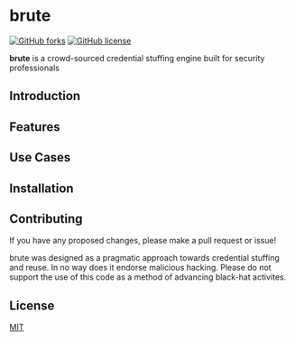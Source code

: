 # brute

[![GitHub forks](https://img.shields.io/github/forks/ex0dus-0x/brute.svg)](https://github.com/ex0dus-0x/brut3k1t/network)
[![GitHub license](https://img.shields.io/badge/license-MIT-blue.svg)](https://raw.githubusercontent.com/ex0dus-0x/brute/master/LICENSE.md)

__brute__ is a crowd-sourced credential stuffing engine built for security professionals

## Introduction

## Features


## Use Cases


## Installation


## Contributing

If you have any proposed changes, please make a pull request or issue!

brute was designed as a pragmatic approach towards credential stuffing and reuse. In no way does it endorse malicious hacking. Please do not support the use of this code as a method of advancing black-hat activites.

## License

[MIT](https://codemuch.tech/license.txt)
